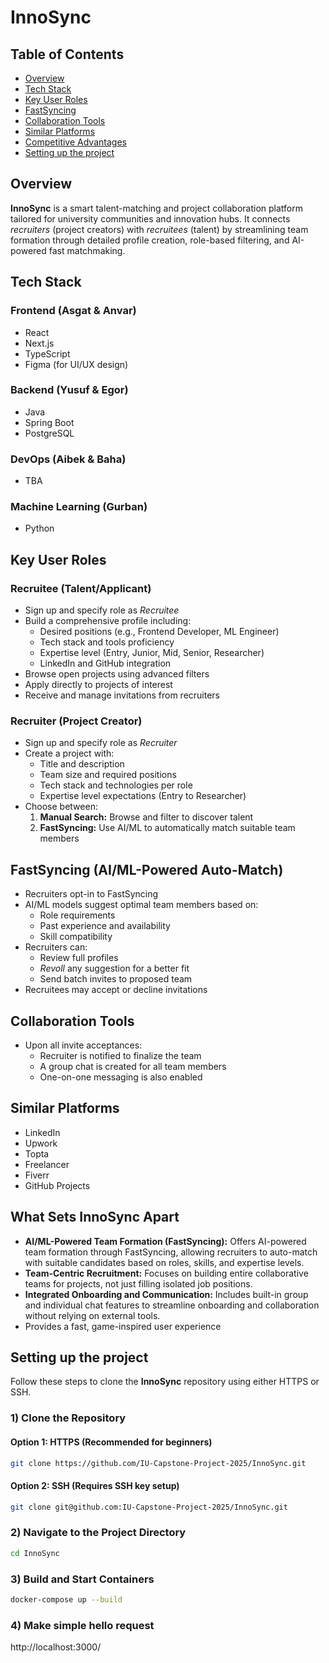 # InnoSync

## Table of Contents
- [Overview](#overview)
- [Tech Stack](#tech-stack)
- [Key User Roles](#key-user-roles)
- [FastSyncing](#fastsyncing-aiml-powered-auto-match)
- [Collaboration Tools](#collaboration-tools)
- [Similar Platforms](#similar-platforms)
- [Competitive Advantages](#what-sets-innosync-apart)
- [Setting up the project](#setting-up-the-project)

## Overview

**InnoSync** is a smart talent-matching and project collaboration platform tailored for university communities and innovation hubs. It connects _recruiters_ (project creators) with _recruitees_ (talent) by streamlining team formation through detailed profile creation, role-based filtering, and AI-powered fast matchmaking.

## Tech Stack

### Frontend (Asgat & Anvar)
- React
- Next.js
- TypeScript
- Figma (for UI/UX design)

### Backend (Yusuf & Egor)
- Java
- Spring Boot
- PostgreSQL

### DevOps (Aibek & Baha)
- TBA

### Machine Learning (Gurban)
- Python

## Key User Roles

### Recruitee (Talent/Applicant)

- Sign up and specify role as _Recruitee_
- Build a comprehensive profile including:
  - Desired positions (e.g., Frontend Developer, ML Engineer)
  - Tech stack and tools proficiency
  - Expertise level (Entry, Junior, Mid, Senior, Researcher)
  - LinkedIn and GitHub integration
- Browse open projects using advanced filters
- Apply directly to projects of interest
- Receive and manage invitations from recruiters

### Recruiter (Project Creator)

- Sign up and specify role as _Recruiter_
- Create a project with:
  - Title and description
  - Team size and required positions
  - Tech stack and technologies per role
  - Expertise level expectations (Entry to Researcher)
- Choose between:
  1. **Manual Search:** Browse and filter to discover talent
  2. **FastSyncing:** Use AI/ML to automatically match suitable team members

## FastSyncing (AI/ML-Powered Auto-Match)

- Recruiters opt-in to FastSyncing
- AI/ML models suggest optimal team members based on:
  - Role requirements
  - Past experience and availability
  - Skill compatibility
- Recruiters can:
  - Review full profiles
  - _Revoll_ any suggestion for a better fit
  - Send batch invites to proposed team
- Recruitees may accept or decline invitations

## Collaboration Tools

- Upon all invite acceptances:
  - Recruiter is notified to finalize the team
  - A group chat is created for all team members
  - One-on-one messaging is also enabled

## Similar Platforms

- LinkedIn
- Upwork
- Topta
- Freelancer
- Fiverr
- GitHub Projects

## What Sets InnoSync Apart

- **AI/ML-Powered Team Formation (FastSyncing):** Offers AI-powered team formation through FastSyncing, allowing recruiters to auto-match with suitable candidates based on roles, skills, and expertise levels.
- **Team-Centric Recruitment:** Focuses on building entire collaborative teams for projects, not just filling isolated job positions.
- **Integrated Onboarding and Communication:** Includes built-in group and individual chat features to streamline onboarding and collaboration without relying on external tools.
- Provides a fast, game-inspired user experience

## Setting up the project
Follow these steps to clone the **InnoSync** repository using either HTTPS or SSH.
### 1) Clone the Repository
#### **Option 1: HTTPS (Recommended for beginners)**
```bash
git clone https://github.com/IU-Capstone-Project-2025/InnoSync.git
```
#### **Option 2: SSH (Requires SSH key setup)**
```bash
git clone git@github.com:IU-Capstone-Project-2025/InnoSync.git
```
### 2) Navigate to the Project Directory
```bash
cd InnoSync
```
### 3)  Build and Start Containers
```bash
docker-compose up --build
```
### 4)  Make simple hello request
http://localhost:3000/

